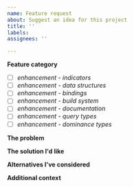 ```yaml
---
name: Feature request
about: Suggest an idea for this project
title: ''
labels: 
assignees: ''

---
```


**Feature category**
- [ ] *enhancement - indicators*
- [ ] *enhancement - data structures*
- [ ] *enhancement - bindings*
- [ ] *enhancement - build system*
- [ ] *enhancement - documentation*
- [ ] *enhancement - query types*
- [ ] *enhancement - dominance types*

**The problem**
<!--Please be civil. This is an environment for collaboration.-->

**The solution I'd like**

**Alternatives I've considered**

**Additional context**
<!--optional-->
